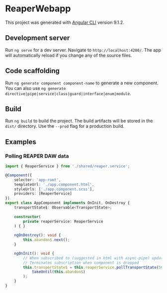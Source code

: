 # ReaperWebapp

This project was generated with [Angular CLI](https://github.com/angular/angular-cli) version 9.1.2.

## Development server

Run `ng serve` for a dev server. Navigate to `http://localhost:4200/`. The app will automatically reload if you change any of the source files.

## Code scaffolding

Run `ng generate component component-name` to generate a new component. You can also use `ng generate directive|pipe|service|class|guard|interface|enum|module`.

## Build

Run `ng build` to build the project. The build artifacts will be stored in the `dist/` directory. Use the `--prod` flag for a production build.

## Examples
### Polling REAPER DAW data
```typescript
import { ReaperService } from './shared/reaper.service';

@Component({
    selector: 'app-root',
    templateUrl: './app.component.html',
    styleUrls: ['./app.component.scss'],
    providers: [ReaperService]
})
export class AppComponent implements OnInit, OnDestroy {
    transportState$: Observable<TransportState>;
    
    constructor(
        private reaperService: ReaperService
    ) { }
    
    ngOnDestroy(): void {
        this.abandon$.next();
    }

    ngOnInit(): void {
        // When subscribed to (suggested in html with async-pipe) updates transport-state every .5 seconds
        // Terminates subscription when component is dropped
        this.transportState$ = this.reaperService.pollTransportState(500).pipe(
            takeUntil(this.abandon$)
        );
    }
}
```
